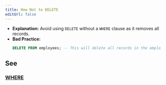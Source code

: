 ```yaml
---
title: How Not to DELETE
editUrl: false
---
```


* **Explanation:** Avoid using `DELETE` without a `WHERE` clause as it removes all records.
* **Bad Practice:**
  ```sql
  DELETE FROM employees; -- This will delete all records in the employees table
  ```

## See

### [WHERE](/notes/sql/keywords/where)
